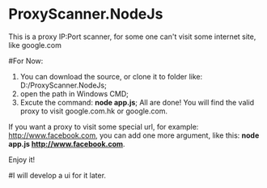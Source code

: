 # ProxyScanner.NodeJs
This is a proxy IP:Port scanner, for some one can't visit some internet site, like google.com

#For Now:
1. You can download the source, or clone it to folder like: D:/ProxyScanner.NodeJs;
2. open the path in Windows CMD;
3. Excute the command: **node app.js**;
All are done! You will find the valid proxy to visit google.com.hk or google.com.

If you want a proxy to visit some special url, for example: http://www.facebook.com, 
you can add one more argument, like this: **node app.js http://www.facebook.com**.

Enjoy it!

#I will develop a ui for it later.

